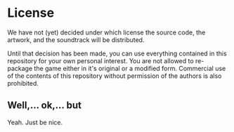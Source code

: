 # License

We have not (yet) decided under which license the source code, the artwork,
and the soundtrack will be distributed.

Until that decision has been made, you can use everything contained in
this repository for your own personal interest. You are not allowed to
re-package the game either in it's original or a modified form.
Commercial use of the contents of this repository without permission
of the authors is also prohibited.

## Well,... ok,... but

Yeah. Just be nice.
